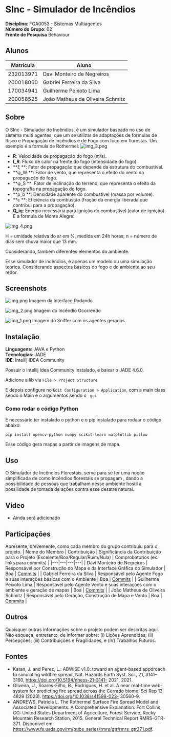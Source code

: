 # SInc - Simulador de Incêndios

**Disciplina**: FGA0053 - Sistemas Multiagentes <br>
**Número do Grupo**: 02 <br>
**Frente de Pesquisa** Behaviour<br>

## Alunos
|Matrícula | Aluno |
| -- | -- |
| 232013971  |  Davi Monteiro de Negreiros |
| 200018060  |  Gabriel Ferreira da Silva |
| 170034941  |  Guilherme Peixoto Lima |
| 200058525  |  João Matheus de Oliveira Schmitz |

## Sobre 

O SInc - Simulador de Incêndios, é um simulador baseado no uso de sistema multi agentes, que um  se utilizar de adaptações de formulas de Risco e Propagação de Incêndios e de Fogo com foco em florestas.
Um exemplo é a formula de Rothermel:
![img_3.png](img_3.png)

- **R**: Velocidade de propagação do fogo (m/s).
- **I_R**: Fluxo de calor na frente do fogo (intensidade do fogo).
- **ξ **: Fator de propagação que depende da estrutura do combustível.
- **φ_W **: Fator de vento, que representa o efeito do vento na propagação do fogo.
- **φ_S **: Fator de inclinação do terreno, que representa o efeito da topografia na propagação do fogo.
- **ρ_b **: Densidade aparente do combustível (massa por volume).
- **ε **: Eficiência da combustão (fração da energia liberada que contribui para a propagação).
- **Q_ig**: Energia necessária para ignição do combustível (calor de ignição).
E a formula de Monte Alegre:

![img_4.png](img_4.png)

H = umidade relativa do ar em %, medida em 24h horas;
n = número de dias sem chuva maior que 13 mm.

Considerando, também diferentes elementos do ambiente.

Esse simulador de incêndios, é apenas um modelo ou uma simulação teórica. Considerando aspectos básicos do fogo e do ambiente ao seu redor.

## Screenshots
![img.png](img.png)
Imagem da Interface Rodando

![img_2.png](img_2.png)
Imagem do Incêndio Ocorrendo

![img_1.png](img_1.png)
Imagem do Sniffer com os agentes gerados

## Instalação 
**Linguagens**: JAVA e Python<br>
**Tecnologias**: JADE<br>
**IDE**: Intellij IDEA Community<br>

Possuir o Intellij Idea Community instalado, e baixar o JADE 4.6.0.

Adicione a lib via ```File > Project Structure```

E depois configure no ```Edit Configuration > Application```, com a main class sendo o Main e o argumentos sendo o ```-gui```

### Como rodar o código Python

É necessário ter instalado o python e o pip instalado para rodaar o código abaixo:

```
pip install opencv-python numpy scikit-learn matplotlib pillow
```
Esse código gera mapas a partir de imagens de mapa.

## Uso 

O Simulador de Incêndios Florestais, serve para se ter uma noção simplificada de como incêndios florestais se propagam , dando a possibilidade de pessoas que trabalham nesse ambiente hostil a possilidade de tomada de ações contra esse desatre natural.

## Vídeo

- Ainda será adicionado

## Participações
Apresente, brevemente, como cada membro do grupo contribuiu para o projeto.
| Nome do Membro | Contribuição | Significância da Contribuição para o Projeto (Excelente/Boa/Regular/Ruim/Nula) | Comprobatórios (ex. links para commits) |
|---|---|---|---|
| Davi Monteiro de Negreiros | Responsável por Construção do Mapa e da Interface Gráfica do Simulador | Boa | [Commits](https://github.com/UnBSMA2025-1/2025.1_G2_SMA_SInc-Simulador_de_Incendios/commits?author=DaviNegreiros) |
| Gabriel Ferreira da Silva | Responsável pelo Agente Fogo e suas interações básicas com o Ambiente | Boa | [Commits](https://github.com/UnBSMA2025-1/2025.1_G2_SMA_SInc-Simulador_de_Incendios/commits?author=oo7gabriel) |
| Guilherme Peixoto Lima | Responsável pelo Agente Vento e suas interações com o ambiente e geração de mapas | Boa | [Commits](https://github.com/UnBSMA2025-1/2025.1_G2_SMA_SInc-Simulador_de_Incendios/commits?author=guipeeix7) |
| João Matheus de Oliveira Schmitz | Responsável pelo Geração, Construção de Mapa e Vento | Boa | [Commits](https://github.com/UnBSMA2025-1/2025.1_G2_SMA_SInc-Simulador_de_Incendios/commits?author=JoaoSchmitz) |
## Outros 
Quaisquer outras informações sobre o projeto podem ser descritas aqui. Não esqueça, entretanto, de informar sobre:
(i) Lições Aprendidas;
(ii) Percepções;
(iii) Contribuições e Fragilidades, e
(iV) Trabalhos Futuros.

## Fontes

- Katan, J. and Perez, L.: ABWiSE v1.0: toward an agent-based appdroach to simulating wildfire
  spread, Nat. Hazards Earth Syst. Sci., 21, 3141–3160, https://doi.org/10.5194/nhess-21-3141-
  2021, 2021.
- Oliveira, U., Soares-Filho, B., Rodrigues, H. et al. A near real-time web-system for predicting fire
  spread across the Cerrado biome. Sci Rep 13, 4829 (2023). https://doi.org/10.1038/s41598-023-
  30560-9.
- ANDREWS, Patricia L. The Rothermel Surface Fire Spread Model and Associated Developments: A Comprehensive Explanation. Fort Collins, CO: United States Department of Agriculture, Forest Service, Rocky Mountain Research Station, 2015. General Technical Report RMRS-GTR-371. Disponível em: https://www.fs.usda.gov/rm/pubs_series/rmrs/gtr/rmrs_gtr371.pdf.

